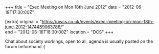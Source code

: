 +++
title = "Exec Meeting on Mon 18th June 2012"
date = "2012-06-18T17:30:00Z"

[extra]
original = "https://uwcs.co.uk/events/exec-meeting-on-mon-18th-june-2012-1474489063786/"    
end = "2012-06-18T18:30:00Z"
location = "DCS"
+++

Chat about society workings, open to all, agenda is usually posted on the forum beforehand :)

